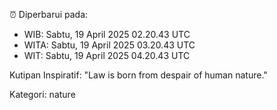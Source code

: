 ⏰ Diperbarui pada:
- WIB: Sabtu, 19 April 2025 02.20.43 UTC
- WITA: Sabtu, 19 April 2025 03.20.43 UTC
- WIT: Sabtu, 19 April 2025 04.20.43 UTC

Kutipan Inspiratif:
"Law is born from despair of human nature."


Kategori: nature

